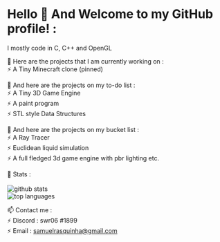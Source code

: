 # Hello 👋 And Welcome to my GitHub profile! : 

<!--
**swr06/swr06** is a ✨ _special_ ✨ repository because its `README.md` (this file) appears on your GitHub profile.

Here are some ideas to get you started:

- 🔭 I’m currently working on ...
- 🌱 I’m currently learning ...
- 👯 I’m looking to collaborate on ...
- 🤔 I’m looking for help with ...
- 💬 Ask me about ...
- 📫 How to reach me: ...
- 😄 Pronouns: ...
- ⚡ Fun fact: ...
-->

I mostly code in C, C++ and OpenGL <br /> 

🔭 Here are the projects that I am currently working on : <br /> 
  ⚡ A Tiny Minecraft clone (pinned) <br />

🔭 And here are the projects on my to-do list : <br />
  ⚡ A Tiny 3D Game Engine <br />
  ⚡ A paint program <br />
  ⚡ STL style Data Structures <br />
  
  🔭 And here are the projects on my bucket list : <br />
  ⚡ A Ray Tracer <br />
  ⚡ Euclidean liquid simulation <br />
  ⚡ A full fledged 3d game engine with pbr lighting etc. <br />
  
  🔭 Stats : <br /> <br />
  ![github stats](https://github-readme-stats.vercel.app/api?username=swr06&theme=gruvbox&show_icons=true&include_all_commits=true) <br />
  ![top languages](https://github-readme-stats.vercel.app/api/top-langs/?username=swr06&theme=gruvbox&layout=compact) <br /> 
  
  📫 Contact me : <br /> 
  ⚡ Discord : swr06 #1899 <br /> 
  ⚡ Email : samuelrasquinha@gmail.com <br /> 

